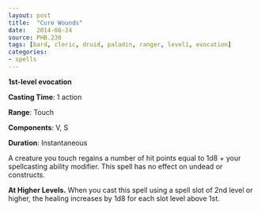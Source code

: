 ```yaml
---
layout: post
title:  "Cure Wounds"
date:   2014-08-24
source: PHB.230
tags: [bard, cleric, druid, paladin, ranger, level1, evocation]
categories:
- spells
---
```


**1st-level evocation**

**Casting Time**: 1 action

**Range**: Touch

**Components**: V, S

**Duration**: Instantaneous

A creature you touch regains a number of hit points equal to 1d8 + your spellcasting ability modifier. This spell has no effect on undead or constructs.

**At Higher Levels.** When you cast this spell using a spell slot of 2nd level or higher, the healing increases by 1d8 for each slot level above 1st.
